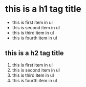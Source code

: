 # this is a h1 tag title

- this is first item in ul
- this is second item in ul
- this is third item in ul
- this is fourth item in ul


## this is a h2 tag title

1. this is first item in ul
2. this is second item in ul
3. this is third item in ul
4. this is fourth item in ul
